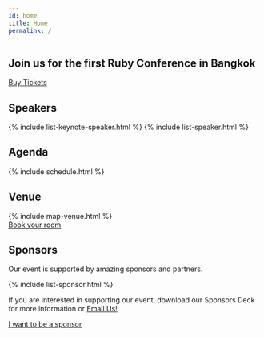 ```yaml
---
id: home
title: Home
permalink: /
---
```


<section id="about" class="home-hero">
    <div class="home-hero__content">
        <h1 class="home-hero__heading display-heading">Join us for the <strong>first</strong> Ruby Conference in Bangkok</h1>
        <div class="call-to-action">
            <a href="https://www.eventpop.me/e/5111-rubyconfth-2019" target="_blank" class="call-to-action__btn btn btn--primary btn--lg">Buy Tickets</a>
        </div>
    </div>
</section>

<section id="speakers" class="home-speaker">
    <h2>Speakers</h2>
    {% include list-keynote-speaker.html %}
    {% include list-speaker.html %}
</section>

<section id="agenda" class="home-agenda">
    <h2>Agenda</h2>
    {% include schedule.html %}
</section>

<section id="venue" class="home-venue">
    <h2>Venue</h2>
    {% include map-venue.html %}
    <div class="call-to-action">
        <a href="https://www.idem.events/r/rubyconf-th-2019-ce8885c5" target="_blank" class="call-to-action__btn btn btn--primary btn--lg">Book your room</a>
    </div>
</section>

<section id="sponsors" class="home-sponsor">
    <h2>Sponsors</h2>
    <p>Our event is supported by amazing sponsors and partners.</p>
    {% include list-sponsor.html %}
    <p>If you are interested in supporting our event, download our Sponsors Deck for more information or <a href="mailto:sponsor@rubyconfth.com">Email Us!</a></p>
    <div class="call-to-action">
        <a href="http://rubyconfth.com/sponsorship" target="_blank" class="call-to-action__btn btn btn--primary btn--lg">I want to be a sponsor</a>
    </div>
</section>
